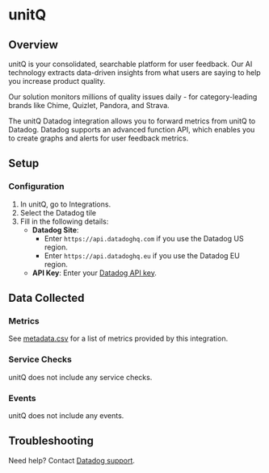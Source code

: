 # unitQ

## Overview

unitQ is your consolidated, searchable platform for user feedback. Our AI technology extracts data-driven insights from what users are saying to help you increase product quality.

Our solution monitors millions of quality issues daily - for category-leading brands like Chime, Quizlet, Pandora, and Strava.

The unitQ Datadog integration allows you to forward metrics from unitQ to Datadog. Datadog supports an advanced function API, which enables you to create graphs and alerts for user feedback metrics.

## Setup

### Configuration

1. In unitQ, go to Integrations.
2. Select the Datadog tile
3. Fill in the following details:
   - **Datadog Site**:
     - Enter `https://api.datadoghq.com` if you use the Datadog US region.
     - Enter `https://api.datadoghq.eu` if you use the Datadog EU region.
   - **API Key**: Enter your [Datadog API key][3].

## Data Collected

### Metrics

See [metadata.csv][1] for a list of metrics provided by this integration.

### Service Checks

unitQ does not include any service checks.

### Events

unitQ does not include any events.

## Troubleshooting

Need help? Contact [Datadog support][2].

[1]: https://github.com/DataDog/integrations-extras/blob/master/unitq/metadata.csv
[2]: https://docs.datadoghq.com/help/
[3]: https://app.datadoghq.com/organization-settings/api-keys
